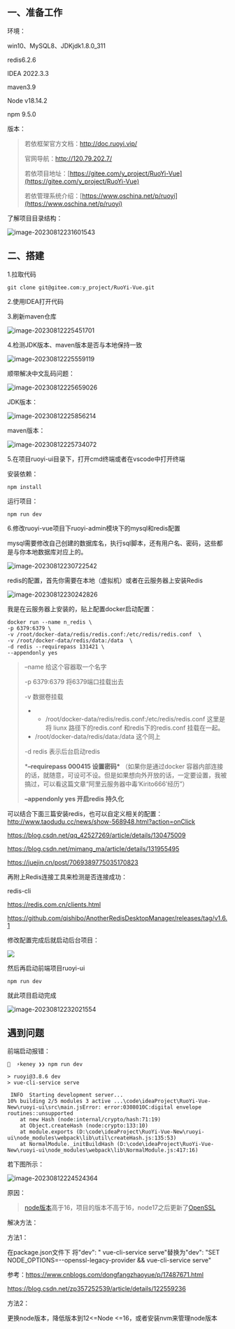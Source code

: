 

## 一、准备工作

环境：

win10、MySQL8、JDKjdk1.8.0_311

redis6.2.6

IDEA 2022.3.3

maven3.9

Node v18.14.2

npm 9.5.0



版本：

> 若依框架官方文档：http://doc.ruoyi.vip/
>
> 官网导航：http://120.79.202.7/
>
> 若依项目地址：[https://gitee.com/y_project/RuoYi-Vue](https://gitee.com/y_project/RuoYi-Vue)
>
> 若依管理系统介绍：[https://www.oschina.net/p/ruoyi](https://www.oschina.net/p/ruoyi)

了解项目目录结构：

![image-20230812231601543](./assets/image-20230812231601543.png)



## 二、搭建

1.拉取代码

```
git clone git@gitee.com:y_project/RuoYi-Vue.git
```

2.使用IDEA打开代码

3.刷新maven仓库

![image-20230812225451701](./assets/image-20230812225451701.png)

4.检测JDK版本、maven版本是否与本地保持一致

![image-20230812225559119](./assets/image-20230812225559119.png)



顺带解决中文乱码问题：

![image-20230812225659026](./assets/image-20230812225659026.png)

JDK版本：

![image-20230812225856214](./assets/image-20230812225856214.png)

maven版本：

![image-20230812225734072](./assets/image-20230812225734072.png)



5.在项目ruoyi-ui目录下，打开cmd终端或者在vscode中打开终端

安装依赖：

```
npm install
```

运行项目：

```
npm run dev
```

6.修改ruoyi-vue项目下ruoyi-admin模块下的mysql和redis配置

mysql需要修改自己创建的数据库名，执行sql脚本，还有用户名、密码，这些都是与你本地数据库对应上的。

![image-20230812230722542](./assets/image-20230812230722542.png)

redis的配置，首先你需要在本地（虚拟机）或者在云服务器上安装Redis

![image-20230812230242826](./assets/image-20230812230242826.png)

我是在云服务器上安装的，贴上配置docker启动配置：

```
docker run --name n_redis \
-p 6379:6379 \
-v /root/docker-data/redis/redis.conf:/etc/redis/redis.conf  \
-v /root/docker-data/redis/data:/data  \
-d redis --requirepass 131421 \
--appendonly yes 
```

>–name 给这个容器取一个名字
>
>-p 6379:6379 将6379端口挂载出去
>
>-v 数据卷挂载
>
>- - /root/docker-data/redis/redis.conf:/etc/redis/redis.conf  这里是将 liunx 路径下的redis.conf 和redis下的redis.conf 挂载在一起。
>  - /root/docker-data/redis/data:/data 这个同上
>
>-d redis 表示后台启动redis
>
>***–requirepass 000415 设置密码\*** （如果你是通过docker 容器内部连接的话，就随意，可设可不设。但是如果想向外开放的话，一定要设置，我被搞过，可以看这篇文章“阿里云服务器中毒‘Kirito666’经历”）
>
>**–appendonly yes 开启redis 持久化**

可以结合下面三篇安装redis，也可以自定义相关的配置：http://www.taodudu.cc/news/show-568948.html?action=onClick

https://blog.csdn.net/qq_42527269/article/details/130475009

https://blog.csdn.net/mimang_ma/article/details/131955495

https://juejin.cn/post/7069389775035170823

再附上Redis连接工具来检测是否连接成功：

redis-cli 

https://redis.com.cn/clients.html

https://github.com/qishibo/AnotherRedisDesktopManager/releases/tag/v1.6.1

修改配置完成后就启动后台项目：

![](./assets/image-20230812231815953.png)

然后再启动前端项目ruoyi-ui

```
npm run dev
```

就此项目启动完成

![image-20230812232021554](./assets/image-20230812232021554.png)

## 遇到问题

前端启动报错：

```
  ⚡keney ❯❯ npm run dev

> ruoyi@3.8.6 dev
> vue-cli-service serve

 INFO  Starting development server...
10% building 2/5 modules 3 active ...\code\ideaProject\RuoYi-Vue-New\ruoyi-ui\src\main.jsError: error:0308010C:digital envelope routines::unsupported
    at new Hash (node:internal/crypto/hash:71:19)
    at Object.createHash (node:crypto:133:10)
    at module.exports (D:\code\ideaProject\RuoYi-Vue-New\ruoyi-ui\node_modules\webpack\lib\util\createHash.js:135:53)
    at NormalModule._initBuildHash (D:\code\ideaProject\RuoYi-Vue-New\ruoyi-ui\node_modules\webpack\lib\NormalModule.js:417:16)
```

若下图所示：

![image-20230812224524364](./assets/image-20230812224524364.png)

原因：

> [node版本](https://so.csdn.net/so/search?q=node版本&spm=1001.2101.3001.7020)高于16，项目的版本不高于16，node17之后更新了[OpenSSL](https://so.csdn.net/so/search?q=OpenSSL&spm=1001.2101.3001.7020)

解决方法：

方法1：

在package.json文件下 将"dev": " vue-cli-service serve"替换为"dev": "SET NODE_OPTIONS=--openssl-legacy-provider && vue-cli-service serve"

参考：https://www.cnblogs.com/dongfangzhaoyue/p/17487671.html

https://blog.csdn.net/zp357252539/article/details/122559236

方法2：

更换node版本，降低版本到12<=Node <=16，或者安装nvm来管理node版本
